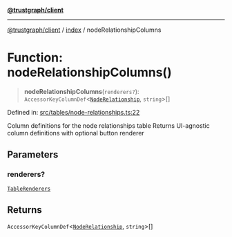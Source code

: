 [**@trustgraph/client**](../../README.md)

***

[@trustgraph/client](../../README.md) / [index](../README.md) / nodeRelationshipColumns

# Function: nodeRelationshipColumns()

> **nodeRelationshipColumns**(`renderers?`): `AccessorKeyColumnDef`\<[`NodeRelationship`](../type-aliases/NodeRelationship.md), `string`\>[]

Defined in: [src/tables/node-relationships.ts:22](https://github.com/trustgraph-ai/trustgraph-ts-client/blob/24d0d0886a310c1fecf9e6fc95cd3a24cf32c92e/src/tables/node-relationships.ts#L22)

Column definitions for the node relationships table
Returns UI-agnostic column definitions with optional button renderer

## Parameters

### renderers?

[`TableRenderers`](../../types/interfaces/TableRenderers.md)

## Returns

`AccessorKeyColumnDef`\<[`NodeRelationship`](../type-aliases/NodeRelationship.md), `string`\>[]
